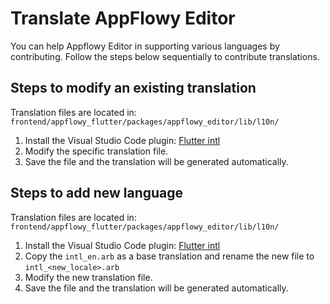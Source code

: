 # Translate AppFlowy Editor

You can help Appflowy Editor in supporting various languages by contributing. Follow the steps below sequentially to contribute translations.

## Steps to modify an existing translation
Translation files are located in: `frontend/appflowy_flutter/packages/appflowy_editor/lib/l10n/`
1. Install the Visual Studio Code plugin: [Flutter intl](https://marketplace.visualstudio.com/items?itemName=localizely.flutter-intl)
2. Modify the specific translation file.
3. Save the file and the translation will be generated automatically.

## Steps to add new language
Translation files are located in: `frontend/appflowy_flutter/packages/appflowy_editor/lib/l10n/`
1. Install the Visual Studio Code plugin: [Flutter intl](https://marketplace.visualstudio.com/items?itemName=localizely.flutter-intl)
2. Copy the `intl_en.arb` as a base translation and rename the new file to `intl_<new_locale>.arb`
3. Modify the new translation file.
4. Save the file and the translation will be generated automatically.